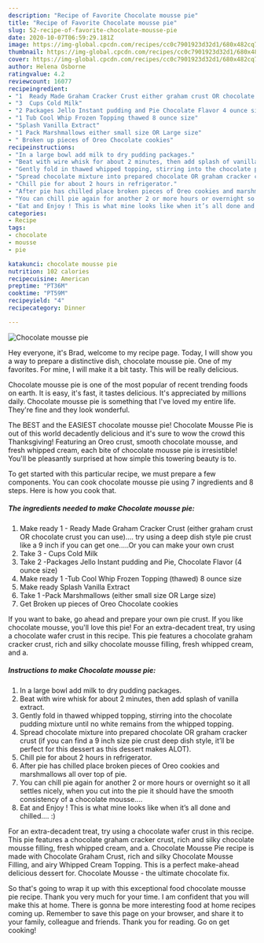 ```yaml
---
description: "Recipe of Favorite Chocolate mousse pie"
title: "Recipe of Favorite Chocolate mousse pie"
slug: 52-recipe-of-favorite-chocolate-mousse-pie
date: 2020-10-07T06:59:29.181Z
image: https://img-global.cpcdn.com/recipes/cc0c7901923d32d1/680x482cq70/chocolate-mousse-pie-recipe-main-photo.jpg
thumbnail: https://img-global.cpcdn.com/recipes/cc0c7901923d32d1/680x482cq70/chocolate-mousse-pie-recipe-main-photo.jpg
cover: https://img-global.cpcdn.com/recipes/cc0c7901923d32d1/680x482cq70/chocolate-mousse-pie-recipe-main-photo.jpg
author: Helena Osborne
ratingvalue: 4.2
reviewcount: 16077
recipeingredient:
- "1  Ready Made Graham Cracker Crust either graham crust OR chocolate crust you can use try using a deep dish style pie crust like a 9 inch if you can get oneOr you can make your own crust"
- "3  Cups Cold Milk"
- "2 Packages Jello Instant pudding and Pie Chocolate Flavor 4 ounce size"
- "1 Tub Cool Whip Frozen Topping thawed 8 ounce size"
- "Splash Vanilla Extract"
- "1 Pack Marshmallows either small size OR Large size"
- " Broken up pieces of Oreo Chocolate cookies"
recipeinstructions:
- "In a large bowl add milk to dry pudding packages."
- "Beat with wire whisk for about 2 minutes, then add splash of vanilla extract."
- "Gently fold in thawed whipped topping, stirring into the chocolate pudding mixture until no white remains from the whipped topping."
- "Spread chocolate mixture into prepared chocolate OR graham cracker crust (if you can find a 9 inch size pie crust deep dish style, it’ll be perfect for this dessert as this dessert makes ALOT)."
- "Chill pie for about 2 hours in refrigerator."
- "After pie has chilled place broken pieces of Oreo cookies and marshmallows all over top of pie."
- "You can chill pie again for another 2 or more hours or overnight so it all settles nicely, when you cut into the pie it should have the smooth consistency of a chocolate mousse...."
- "Eat and Enjoy ! This is what mine looks like when it’s all done and chilled.... :)"
categories:
- Recipe
tags:
- chocolate
- mousse
- pie

katakunci: chocolate mousse pie 
nutrition: 102 calories
recipecuisine: American
preptime: "PT36M"
cooktime: "PT59M"
recipeyield: "4"
recipecategory: Dinner

---
```



![Chocolate mousse pie](https://img-global.cpcdn.com/recipes/cc0c7901923d32d1/680x482cq70/chocolate-mousse-pie-recipe-main-photo.jpg)

Hey everyone, it's Brad, welcome to my recipe page. Today, I will show you a way to prepare a distinctive dish, chocolate mousse pie. One of my favorites. For mine, I will make it a bit tasty. This will be really delicious.

Chocolate mousse pie is one of the most popular of recent trending foods on earth. It is easy, it's fast, it tastes delicious. It's appreciated by millions daily. Chocolate mousse pie is something that I've loved my entire life. They're fine and they look wonderful.

The BEST and the EASIEST chocolate mousse pie! Chocolate Mousse Pie is out of this world decadently delicious and it&#39;s sure to wow the crowd this Thanksgiving! Featuring an Oreo crust, smooth chocolate mousse, and fresh whipped cream, each bite of chocolate mousse pie is irresistible! You&#39;ll be pleasantly surprised at how simple this towering beauty is to.


To get started with this particular recipe, we must prepare a few components. You can cook chocolate mousse pie using 7 ingredients and 8 steps. Here is how you cook that.

<!--inarticleads1-->

##### The ingredients needed to make Chocolate mousse pie:

1. Make ready 1 - Ready Made Graham Cracker Crust (either graham crust OR chocolate crust you can use).... try using a deep dish style pie crust like a 9 inch if you can get one.....Or you can make your own crust
1. Take 3 - Cups Cold Milk
1. Take 2 -Packages Jello Instant pudding and Pie, Chocolate Flavor (4 ounce size)
1. Make ready 1 -Tub Cool Whip Frozen Topping (thawed) 8 ounce size
1. Make ready Splash Vanilla Extract
1. Take 1 -Pack Marshmallows (either small size OR Large size)
1. Get  Broken up pieces of Oreo Chocolate cookies


If you want to bake, go ahead and prepare your own pie crust. If you like chocolate mousse, you&#39;ll love this pie! For an extra-decadent treat, try using a chocolate wafer crust in this recipe. This pie features a chocolate graham cracker crust, rich and silky chocolate mousse filling, fresh whipped cream, and a. 

<!--inarticleads2-->

##### Instructions to make Chocolate mousse pie:

1. In a large bowl add milk to dry pudding packages.
1. Beat with wire whisk for about 2 minutes, then add splash of vanilla extract.
1. Gently fold in thawed whipped topping, stirring into the chocolate pudding mixture until no white remains from the whipped topping.
1. Spread chocolate mixture into prepared chocolate OR graham cracker crust (if you can find a 9 inch size pie crust deep dish style, it’ll be perfect for this dessert as this dessert makes ALOT).
1. Chill pie for about 2 hours in refrigerator.
1. After pie has chilled place broken pieces of Oreo cookies and marshmallows all over top of pie.
1. You can chill pie again for another 2 or more hours or overnight so it all settles nicely, when you cut into the pie it should have the smooth consistency of a chocolate mousse....
1. Eat and Enjoy ! This is what mine looks like when it’s all done and chilled.... :)


For an extra-decadent treat, try using a chocolate wafer crust in this recipe. This pie features a chocolate graham cracker crust, rich and silky chocolate mousse filling, fresh whipped cream, and a. Chocolate Mousse Pie recipe is made with Chocolate Graham Crust, rich and silky Chocolate Mousse Filling, and airy Whipped Cream Topping. This is a perfect make-ahead delicious dessert for. Chocolate Mousse - the ultimate chocolate fix. 

So that's going to wrap it up with this exceptional food chocolate mousse pie recipe. Thank you very much for your time. I am confident that you will make this at home. There is gonna be more interesting food at home recipes coming up. Remember to save this page on your browser, and share it to your family, colleague and friends. Thank you for reading. Go on get cooking!
